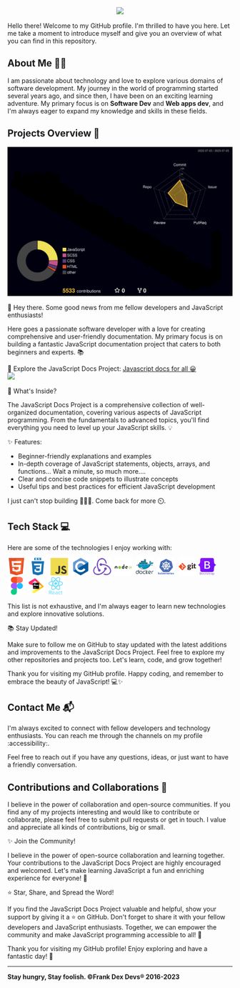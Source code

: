 <p align="center"><img src="https://github.com/LUCASFRANKINC/LUCASFRANKINC/blob/main/18824957-ai.png" /></p>

Hello there! Welcome to my GitHub profile. I'm thrilled to have you here. Let me take a moment to introduce myself and give you an overview of what you can find in this repository.

## About Me 👩‍💻

I am passionate about technology and love to explore various domains of software development. My journey in the world of programming started several years ago, and since then, I have been on an exciting learning adventure. My primary focus is on **Software Dev** and **Web apps dev**, and I'm always eager to expand my knowledge and skills in these fields.

## Projects Overview 🚀

![](profile-3d-contrib/profile-night-rainbow.svg)

👋 Hey there. Some good news from me fellow developers and JavaScript enthusiasts!

Here goes a passionate software developer with a love for creating comprehensive and user-friendly documentation. My primary focus is on building a fantastic JavaScript documentation project that caters to both beginners and experts. 📚

🌟 Explore the JavaScript Docs Project: [Javascript docs for all 😀](https://lucasfrankinc.github.io/javascript-by-francis.github.io/)<br />
<a href="https://lucasfrankinc.github.io/javascript-by-francis.github.io/"><img src="https://media4.giphy.com/media/SXNFrLIW9eyxwclkCW/giphy.gif"/></a>

📖 What's Inside?

The JavaScript Docs Project is a comprehensive collection of well-organized documentation, covering various aspects of JavaScript programming. From the fundamentals to advanced topics, you'll find everything you need to level up your JavaScript skills. 💡

✨ Features:

- Beginner-friendly explanations and examples
- In-depth coverage of JavaScript statements, objects, arrays, and functions... Wait a minute, so much more....
- Clear and concise code snippets to illustrate concepts
- Useful tips and best practices for efficient JavaScript development

I just can't stop building 🚧👷‍♂️. Come back for more ⏲️.

## Tech Stack 💻

Here are some of the technologies I enjoy working with:

<div>
  <img src="https://github.com/devicons/devicon/blob/master/icons/html5/html5-original.svg" title="HTML5" alt="HTML" width="40" height="40"/>&nbsp;
  <img src="https://github.com/devicons/devicon/blob/master/icons/css3/css3-plain-wordmark.svg"  title="CSS3" alt="CSS" width="40" height="40"/>&nbsp;
  <img src="https://github.com/devicons/devicon/blob/master/icons/javascript/javascript-original.svg" title="JavaScript" alt="JavaScript" width="40" height="40"/>&nbsp;
  <img src="https://github.com/devicons/devicon/blob/master/icons/c/c-original.svg" title="C" alt="C" width="40" height="40"/>&nbsp;
  <img src="https://github.com/devicons/devicon/blob/master/icons/redux/redux-original.svg" title="Redux" alt="Redux " width="40" height="40"/>&nbsp;
  <img src="https://github.com/devicons/devicon/blob/master/icons/nodejs/nodejs-original-wordmark.svg" title="NodeJS" alt="NodeJS" width="40" height="40"/>&nbsp;
  <img src="https://github.com/devicons/devicon/blob/master/icons/docker/docker-original-wordmark.svg" title="Docker" alt="Docker" width="40" height="40"/>&nbsp;
  <img src="https://github.com/devicons/devicon/blob/master/icons/kubernetes/kubernetes-plain-wordmark.svg" title="Kub8" alt="Kub8" width="40" height="40"/>&nbsp;
  <img src="https://github.com/devicons/devicon/blob/master/icons/git/git-original-wordmark.svg" title="Git" alt="Git" width="40" height="40"/>
  <img src="https://github.com/devicons/devicon/blob/master/icons/bootstrap/bootstrap-original-wordmark.svg" title="Bootstrap" alt="Bootsrap" width="40" height="40"/>
  <img src="https://github.com/devicons/devicon/blob/master/icons/figma/figma-original.svg" title="Figma" alt="Figma" width="40" height="40"/>
  <img src="https://github.com/devicons/devicon/blob/master/icons/jetbrains/jetbrains-original.svg" title="Jetbrains" alt="Jetbrains" width="40" height="40"/>
  <img src="https://github.com/devicons/devicon/blob/master/icons/react/react-original-wordmark.svg" title="React" alt="React" width="40" height="40"/>
</div>

This list is not exhaustive, and I'm always eager to learn new technologies and explore innovative solutions.


📚 Stay Updated!

Make sure to follow me on GitHub to stay updated with the latest additions and improvements to the JavaScript Docs Project. Feel free to explore my other repositories and projects too. Let's learn, code, and grow together!

Thank you for visiting my GitHub profile. Happy coding, and remember to embrace the beauty of JavaScript! 💻✨

## Contact Me 📬

I'm always excited to connect with fellow developers and technology enthusiasts. You can reach me through the channels on my profile :accessibility:.

Feel free to reach out if you have any questions, ideas, or just want to have a friendly conversation.

## Contributions and Collaborations 🤝

I believe in the power of collaboration and open-source communities. If you find any of my projects interesting and would like to contribute or collaborate, please feel free to submit pull requests or get in touch. I value and appreciate all kinds of contributions, big or small.

✨ Join the Community!

I believe in the power of open-source collaboration and learning together. Your contributions to the JavaScript Docs Project are highly encouraged and welcomed. Let's make learning JavaScript a fun and enriching experience for everyone! 🤝

⭐️ Star, Share, and Spread the Word!

If you find the JavaScript Docs Project valuable and helpful, show your support by giving it a ⭐️ on GitHub. Don't forget to share it with your fellow developers and JavaScript enthusiasts. Together, we can empower the community and make JavaScript programming accessible to all! 🌟

Thank you for visiting my GitHub profile! Enjoy exploring and have a fantastic day! 🌟

---

<strong>Stay hungry, Stay foolish.   <span align="right">&copy;Frank Dex Devs&reg; 2016-2023</span><strong>


